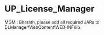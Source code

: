# UP_License_Manager
MGM : Bharath, please add all required JARs to DLManager\WebContent\WEB-INF\lib
